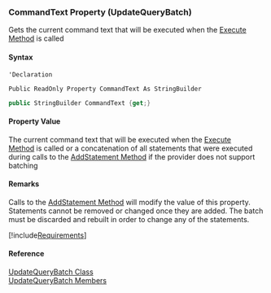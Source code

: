 ﻿### CommandText Property (UpdateQueryBatch)

Gets the current command text that will be executed when the [Execute Method](FChoice.Common~FChoice.Common.Data.UpdateQueryBatch~Execute.md) is called

#### Syntax

```vbnet
'Declaration

Public ReadOnly Property CommandText As StringBuilder
```

```csharp
public StringBuilder CommandText {get;}
```

#### Property Value

The current command text that will be executed when the [Execute Method](FChoice.Common~FChoice.Common.Data.UpdateQueryBatch~Execute.md) is called or a concatenation of all statements that were executed during calls to the [AddStatement Method](FChoice.Common~FChoice.Common.Data.UpdateQueryBatch~AddStatement.md) if the provider does not support batching

#### Remarks

Calls to the [AddStatement Method](FChoice.Common~FChoice.Common.Data.UpdateQueryBatch~AddStatement.md) will modify the value of this property. Statements cannot be removed or changed once they are added. The batch must be discarded and rebuilt in order to change any of the statements.

[!include[Requirements](../partials/requirements.md)]

#### Reference

[UpdateQueryBatch Class](FChoice.Common~FChoice.Common.Data.UpdateQueryBatch.md)  
[UpdateQueryBatch Members](FChoice.Common~FChoice.Common.Data.UpdateQueryBatch_members.md)